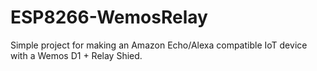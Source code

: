 # ESP8266-WemosRelay
Simple project for making an Amazon Echo/Alexa compatible IoT device with a Wemos D1 + Relay Shied.
